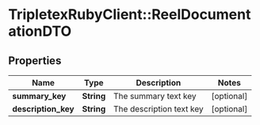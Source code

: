 # TripletexRubyClient::ReelDocumentationDTO

## Properties
Name | Type | Description | Notes
------------ | ------------- | ------------- | -------------
**summary_key** | **String** | The summary text key | [optional] 
**description_key** | **String** | The description text key | [optional] 


